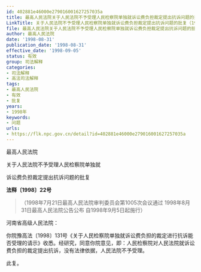 ```yaml
---
id: 402881e46000e279016001627257035a
title: 最高人民法院关于人民法院不予受理人民检察院单独就诉讼费负担裁定提出抗诉问题的批复
LinkTitle: 关于人民法院不予受理人民检察院单独就诉讼费负担裁定提出抗诉问题的批复（1998）
file: 最高人民法院关于人民法院不予受理人民检察院单独就诉讼费负担裁定提出抗诉问题的批复_19980831_402881e46000e279016001627257035a.docx
author: 最高人民法院
date: '1998-08-31'
publication_date: '1998-08-31'
effective_date: '1998-09-05'
status: 有效
group: 司法解释
categories:
- 司法解释
- 高法司法解释
tags:
- 最高人民法院
- 有效
- 批复
years:
- 1998年
keywords:
- 问题
urls:
- https://flk.npc.gov.cn/detail?id=402881e46000e279016001627257035a
---
```


最高人民法院

关于人民法院不予受理人民检察院单独就

诉讼费负担裁定提出抗诉问题的批复

**法释〔1998〕22号**

> （1998年7月21日最高人民法院审判委员会第1005次会议通过 1998年8月31日最高人民法院公告公布 自1998年9月5日起施行）

河南省高级人民法院：

你院豫高法〔1998〕131号《关于人民检察院单独就诉讼费负担的裁定进行抗诉能否受理的请示》收悉。经研究，同意你院意见，即：人民检察院对人民法院就诉讼费负担的裁定提出抗诉，没有法律依据，人民法院不予受理。

此复。
